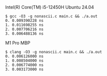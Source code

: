 Intel(R) Core(TM) i5-12450H
Ubuntu 24.04

```
$ gcc -O3 -g nonascii.c main.c && ./a.out
0. 0.009390228 ns
1. 0.011698255 ns
2. 0.007706216 ns
3. 0.006488136 ns
```

M1 Pro MBP

```
$ clang -O3 -g nonascii.c main.c && ./a.out
0. 0.006126000 ns
1. 0.008504000 ns
2. 0.006774000 ns
3. 0.003173000 ns
```
